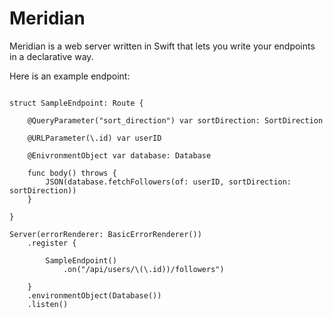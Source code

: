 # Meridian

Meridian is a web server written in Swift that lets you write your endpoints in a declarative way.

Here is an example endpoint:

```

struct SampleEndpoint: Route {
  
    @QueryParameter("sort_direction") var sortDirection: SortDirection
  
    @URLParameter(\.id) var userID
    
    @EnivronmentObject var database: Database
    
    func body() throws {
        JSON(database.fetchFollowers(of: userID, sortDirection: sortDirection))
    }
  
}

Server(errorRenderer: BasicErrorRenderer())
    .register {

        SampleEndpoint()
            .on("/api/users/\(\.id))/followers")

    }
    .environmentObject(Database())
    .listen()

```
